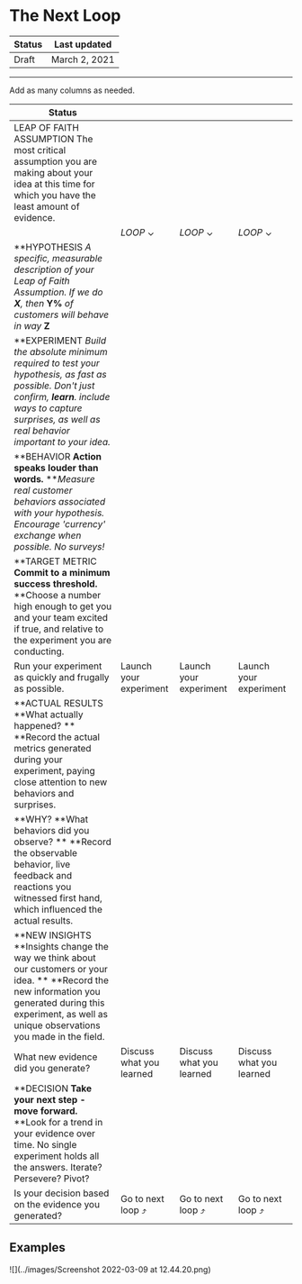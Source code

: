 # The Next Loop

| Status | Last updated |
|---|---|
| Draft | March 2, 2021 |

<hr />

Add as many columns as needed.

| Status   | |   | |     
| ---- | --- | --- | ----| 
| LEAP OF FAITH ASSUMPTION The most critical assumption you are making about your idea at this time for which you have the least amount of evidence. |               |  |  |
|  | *LOOP* ⌄  | *LOOP* ⌄    | *LOOP* ⌄   |
| **HYPOTHESIS **A specific, measurable description of your Leap of Faith Assumption.  *If we do* **X***, then* **Y%** *of customers will behave in way* **Z** |       |   |   |
| **EXPERIMENT **Build the absolute minimum required to test your hypothesis, as fast as possible.  *Don't just confirm,* **learn***. include ways to capture surprises, as well as real behavior important to your idea.* |  |    |     |
| **BEHAVIOR **Action speaks louder than words.**  ***Measure real customer behaviors associated with your hypothesis. Encourage 'currency' exchange when possible. No surveys!* |    |       |       |
| **TARGET METRIC **Commit to a minimum success threshold.**  **Choose a number high enough to get you and your team excited if true, and relative to the experiment you are conducting. |     |        |                          |
| Run your experiment as quickly and frugally as possible.     | Launch your experiment   | Launch your experiment   | Launch your experiment   |
| **ACTUAL RESULTS **What actually happened? ** **Record the actual metrics generated during your experiment, paying close attention to new behaviors and surprises. |                          |                          |   |
| **WHY? **What behaviors did you observe? ** **Record the observable behavior, live feedback and reactions you witnessed first hand, which influenced the actual results. |                          |                          |                          |
| **NEW INSIGHTS **Insights change the way we think about our customers or your idea. ** **Record the new information you generated during this experiment, as well as unique observations you made in the field. |   |   |    |
| What new evidence did you generate? | Discuss what you learned | Discuss what you learned | Discuss what you learned |
| **DECISION **Take your next step - move forward.**  **Look for a trend in your evidence over time. No single experiment holds all the answers. Iterate? Persevere? Pivot? |                          |                          |                          |
| Is your decision based on the evidence you generated?        | Go to next loop ⤴        | Go to next loop ⤴        | Go to next loop ⤴        |


## Examples
![](../images/Screenshot 2022-03-09 at 12.44.20.png)
